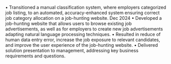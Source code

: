 • Transitioned a manual classification system, where employers categorized job listing, to an automated, accuracy-enhanced system ensuring correct job category allocation on a job-hunting website.
Dec 2024
• Developed a job-hunting website that allows users to browse existing job advertisements, as well as for employers to create new job advertisements adapting natural language processing techniques.
• Resulted in reduce of human data entry error, increase the job exposure to relevant candidates, and improve the user experience of the job-hunting website.
• Delivered solution presentation to management, addressing key business requirements and questions.
